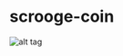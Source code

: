 # scrooge-coin

![alt tag](https://raw.githubusercontent.com/sasikumar-sugumar/scrooge-coin/master/scroogecoin.gif)
